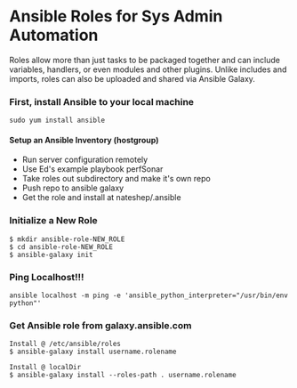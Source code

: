 # Ansible Roles for Sys Admin Automation
Roles allow more than just tasks to be packaged together and can include variables, handlers, or even modules and other plugins. Unlike includes and imports, roles can also be uploaded and shared via Ansible Galaxy.

### First, install Ansible to your local machine
```
sudo yum install ansible
```

#### Setup an Ansible Inventory (hostgroup)
- Run server configuration remotely
- Use Ed's example playbook perfSonar 
- Take roles out subdirectory and make it's own repo
- Push repo to ansible galaxy 
- Get the role and install at nateshep/.ansible



### Initialize a New Role
```
$ mkdir ansible-role-NEW_ROLE
$ cd ansible-role-NEW_ROLE
$ ansible-galaxy init
```

### Ping Localhost!!!
```
ansible localhost -m ping -e 'ansible_python_interpreter="/usr/bin/env python"'
```

### Get Ansible role from galaxy.ansible.com
```
Install @ /etc/ansible/roles
$ ansible-galaxy install username.rolename

Install @ localDir
$ ansible-galaxy install --roles-path . username.rolename
```




